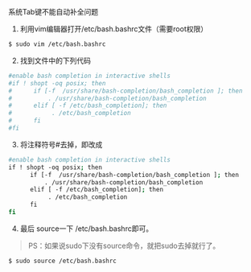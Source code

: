 系统Tab键不能自动补全问题

1. 利用vim编辑器打开/etc/bash.bashrc文件（需要root权限）
```bash
$ sudo vim /etc/bash.bashrc
```
2. 找到文件中的下列代码
```bash
#enable bash completion in interactive shells  
#if ! shopt -oq posix; then  
#      if [-f  /usr/share/bash-completion/bash_completion ]; then  
#          . /usr/share/bash-completion/bash_completion  
#      elif [ -f /etc/bash_completion]; then  
#           . /etc/bash_completion  
#      fi  
#fi
```
3. 将注释符号#去掉，即改成
```bash
#enable bash completion in interactive shells  
if ! shopt -oq posix; then  
      if [-f  /usr/share/bash-completion/bash_completion ]; then  
          . /usr/share/bash-completion/bash_completion  
      elif [ -f /etc/bash_completion]; then  
           . /etc/bash_completion  
      fi  
fi
```
4. 最后 source一下 /etc/bash.bashrc即可。
> PS：如果说sudo下没有source命令，就把sudo去掉就行了。
```bash
$ sudo source /etc/bash.bashrc
```
